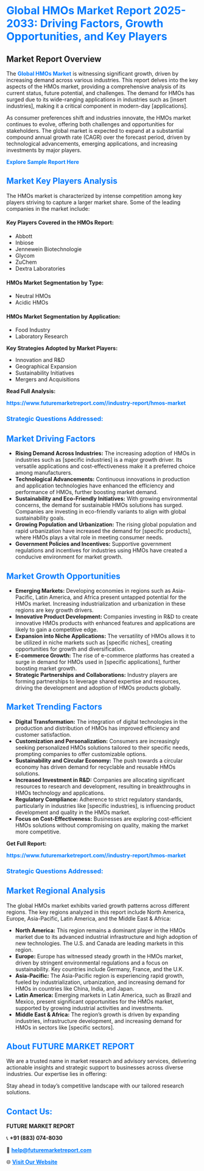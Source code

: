 <h1 style="color: #007BFF;">Global HMOs Market Report 2025-2033: Driving Factors, Growth Opportunities, and Key Players</h1>

<section id="overview">
<h2>Market Report Overview</h2>
<p>The <a href="https://www.futuremarketreport.com//industry-report/hmos-market" style="color: #007BFF; text-decoration: none;"><strong>Global HMOs Market</strong></a> is witnessing significant growth, driven by increasing demand across various industries. This report delves into the key aspects of the HMOs market, providing a comprehensive analysis of its current status, future potential, and challenges. The demand for HMOs has surged due to its wide-ranging applications in industries such as [insert industries], making it a critical component in modern-day [applications].</p>
<p>As consumer preferences shift and industries innovate, the HMOs market continues to evolve, offering both challenges and opportunities for stakeholders. The global market is expected to expand at a substantial compound annual growth rate (CAGR) over the forecast period, driven by technological advancements, emerging applications, and increasing investments by major players.</p>
</section>

<section id="overview">
<p><a href="https://www.futuremarketreport.com//request-sample/reportId=56291" style="color: #007BFF; text-decoration: none;"><strong>Explore Sample Report Here</strong></a></p>
</section>

<section id="key-players">
<h2 style="color: #007BFF;">Market Key Players Analysis</h2>
<p>The HMOs market is characterized by intense competition among key players striving to capture a larger market share. Some of the leading companies in the market include:</p>
<h4>Key Players Covered in the HMOs Report:</h4>
<ul><li>Abbott</li><li>Inbiose</li><li>Jennewein Biotechnologie</li><li>Glycom</li><li>ZuChem</li><li>Dextra Laboratories</li></ul>
<h4>HMOs Market Segmentation by Type:</h4>
<ul><li>Neutral HMOs</li><li>Acidic HMOs</li></ul>

<h4>HMOs Market Segmentation by Application:</h4>
<ul><li>Food Industry</li><li>Laboratory Research</li></ul>
<p><strong>Key Strategies Adopted by Market Players:</strong></p>
<ul>
<li>Innovation and R&D</li>
<li>Geographical Expansion</li>
<li>Sustainability Initiatives</li>
<li>Mergers and Acquisitions</li>
</ul>
</section>

<section>
<p><strong>Read Full Analysis: </strong></p><a href="https://www.futuremarketreport.com//industry-report/hmos-market" style="color: #007BFF; text-decoration: none;"><strong>https://www.futuremarketreport.com//industry-report/hmos-market</strong></a>
<h3 style="color: #007BFF;">Strategic Questions Addressed:</h3>
</section>

<section id="driving-factors">
<h2 style="color: #007BFF;">Market Driving Factors</h2>
<ul>
<li><strong>Rising Demand Across Industries:</strong> The increasing adoption of HMOs in industries such as [specific industries] is a major growth driver. Its versatile applications and cost-effectiveness make it a preferred choice among manufacturers.</li>
<li><strong>Technological Advancements:</strong> Continuous innovations in production and application technologies have enhanced the efficiency and performance of HMOs, further boosting market demand.</li>
<li><strong>Sustainability and Eco-Friendly Initiatives:</strong> With growing environmental concerns, the demand for sustainable HMOs solutions has surged. Companies are investing in eco-friendly variants to align with global sustainability goals.</li>
<li><strong>Growing Population and Urbanization:</strong> The rising global population and rapid urbanization have increased the demand for [specific products], where HMOs plays a vital role in meeting consumer needs.</li>
<li><strong>Government Policies and Incentives:</strong> Supportive government regulations and incentives for industries using HMOs have created a conducive environment for market growth.</li>
</ul>
</section>

<section id="growth-opportunities">
<h2 style="color: #007BFF;">Market Growth Opportunities</h2>
<ul>
<li><strong>Emerging Markets:</strong> Developing economies in regions such as Asia-Pacific, Latin America, and Africa present untapped potential for the HMOs market. Increasing industrialization and urbanization in these regions are key growth drivers.</li>
<li><strong>Innovative Product Development:</strong> Companies investing in R&D to create innovative HMOs products with enhanced features and applications are likely to gain a competitive edge.</li>
<li><strong>Expansion into Niche Applications:</strong> The versatility of HMOs allows it to be utilized in niche markets such as [specific niches], creating opportunities for growth and diversification.</li>
<li><strong>E-commerce Growth:</strong> The rise of e-commerce platforms has created a surge in demand for HMOs used in [specific applications], further boosting market growth.</li>
<li><strong>Strategic Partnerships and Collaborations:</strong> Industry players are forming partnerships to leverage shared expertise and resources, driving the development and adoption of HMOs products globally.</li>
</ul>
</section>

<section id="trending-factors">
<h2 style="color: #007BFF;">Market Trending Factors</h2>
<ul>
<li><strong>Digital Transformation:</strong> The integration of digital technologies in the production and distribution of HMOs has improved efficiency and customer satisfaction.</li>
<li><strong>Customization and Personalization:</strong> Consumers are increasingly seeking personalized HMOs solutions tailored to their specific needs, prompting companies to offer customizable options.</li>
<li><strong>Sustainability and Circular Economy:</strong> The push towards a circular economy has driven demand for recyclable and reusable HMOs solutions.</li>
<li><strong>Increased Investment in R&D:</strong> Companies are allocating significant resources to research and development, resulting in breakthroughs in HMOs technology and applications.</li>
<li><strong>Regulatory Compliance:</strong> Adherence to strict regulatory standards, particularly in industries like [specific industries], is influencing product development and quality in the HMOs market.</li>
<li><strong>Focus on Cost-Effectiveness:</strong> Businesses are exploring cost-efficient HMOs solutions without compromising on quality, making the market more competitive.</li>
</ul>
</section>

<section>
<p><strong>Get Full Report: </strong></p><a href="https://www.futuremarketreport.com//industry-report/hmos-market" style="color: #007BFF; text-decoration: none;"><strong>https://www.futuremarketreport.com//industry-report/hmos-market</strong></a>
<h3 style="color: #007BFF;">Strategic Questions Addressed:</h3>
</section>


<section id="regional-analysis">
<h2 style="color: #007BFF;">Market Regional Analysis</h2>
<p>The global HMOs market exhibits varied growth patterns across different regions. The key regions analyzed in this report include North America, Europe, Asia-Pacific, Latin America, and the Middle East & Africa:</p>
<ul>
<li><strong>North America:</strong> This region remains a dominant player in the HMOs market due to its advanced industrial infrastructure and high adoption of new technologies. The U.S. and Canada are leading markets in this region.</li>
<li><strong>Europe:</strong> Europe has witnessed steady growth in the HMOs market, driven by stringent environmental regulations and a focus on sustainability. Key countries include Germany, France, and the U.K.</li>
<li><strong>Asia-Pacific:</strong> The Asia-Pacific region is experiencing rapid growth, fueled by industrialization, urbanization, and increasing demand for HMOs in countries like China, India, and Japan.</li>
<li><strong>Latin America:</strong> Emerging markets in Latin America, such as Brazil and Mexico, present significant opportunities for the HMOs market, supported by growing industrial activities and investments.</li>
<li><strong>Middle East & Africa:</strong> The region’s growth is driven by expanding industries, infrastructure development, and increasing demand for HMOs in sectors like [specific sectors].</li>
</ul>
</section>

<footer>
<h2 style="color: #007BFF;">About FUTURE MARKET REPORT</h2>
<p>We are a trusted name in market research and advisory services, delivering actionable insights and strategic support to businesses across diverse industries. Our expertise lies in offering:</p>

<p>Stay ahead in today’s competitive landscape with our tailored research solutions.</p>

<h2 style="color: #007BFF;">Contact Us:</h2>
<p><strong>FUTURE MARKET REPORT</strong></p>
<p>📞 <strong>+91 (883) 074-8030</strong></p>
<p>📧 <strong><a href="mailto:help@futuremarketreport.com" style="color: #007BFF;">help@futuremarketreport.com</a></strong></p>
<p>🌐 <strong><a href="https://www.futuremarketreport.com/" style="color: #007BFF;">Visit Our Website</a></strong></p>
</footer>